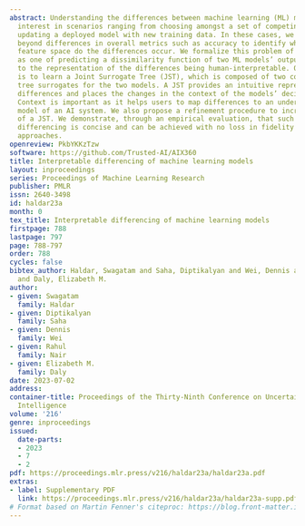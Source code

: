 ```yaml
---
abstract: Understanding the differences between machine learning (ML) models is of
  interest in scenarios ranging from choosing amongst a set of competing models, to
  updating a deployed model with new training data. In these cases, we wish to go
  beyond differences in overall metrics such as accuracy to identify where in the
  feature space do the differences occur. We formalize this problem of model differencing
  as one of predicting a dissimilarity function of two ML models’ outputs, subject
  to the representation of the differences being human-interpretable. Our solution
  is to learn a Joint Surrogate Tree (JST), which is composed of two conjoined decision
  tree surrogates for the two models. A JST provides an intuitive representation of
  differences and places the changes in the context of the models’ decision logic.
  Context is important as it helps users to map differences to an underlying mental
  model of an AI system. We also propose a refinement procedure to increase the precision
  of a JST. We demonstrate, through an empirical evaluation, that such contextual
  differencing is concise and can be achieved with no loss in fidelity over naive
  approaches.
openreview: PkbYKKzTzw
software: https://github.com/Trusted-AI/AIX360
title: Interpretable differencing of machine learning models
layout: inproceedings
series: Proceedings of Machine Learning Research
publisher: PMLR
issn: 2640-3498
id: haldar23a
month: 0
tex_title: Interpretable differencing of machine learning models
firstpage: 788
lastpage: 797
page: 788-797
order: 788
cycles: false
bibtex_author: Haldar, Swagatam and Saha, Diptikalyan and Wei, Dennis and Nair, Rahul
  and Daly, Elizabeth M.
author:
- given: Swagatam
  family: Haldar
- given: Diptikalyan
  family: Saha
- given: Dennis
  family: Wei
- given: Rahul
  family: Nair
- given: Elizabeth M.
  family: Daly
date: 2023-07-02
address:
container-title: Proceedings of the Thirty-Ninth Conference on Uncertainty in Artificial
  Intelligence
volume: '216'
genre: inproceedings
issued:
  date-parts:
  - 2023
  - 7
  - 2
pdf: https://proceedings.mlr.press/v216/haldar23a/haldar23a.pdf
extras:
- label: Supplementary PDF
  link: https://proceedings.mlr.press/v216/haldar23a/haldar23a-supp.pdf
# Format based on Martin Fenner's citeproc: https://blog.front-matter.io/posts/citeproc-yaml-for-bibliographies/
---
```

